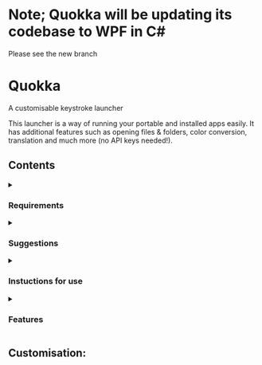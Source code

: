 # Note; Quokka will be updating its codebase to WPF in C#
Please see the new branch
# Quokka
A customisable keystroke launcher

This launcher is a way of running your portable and installed apps easily. It has additional features such as opening files & folders, color conversion, translation and much more (no API keys needed!).

## Contents
<details><summary><h3>Requirements</h3></summary><p>
 - A computer running Windows 7 or higher<br>
 - A Windows defender exclusion for the location of the exe<br>
&nbsp;&nbsp;Add exclusions to any other anti-malware software that is installed
 <br>&nbsp;&nbsp;on your computer; you do not want the software to mistake the app for viruses or other malware.
</p></details>
<details><summary><h3>Suggestions</h3></summary><p>
- Creating a task in Task Scheduler to run the launcher at startup
</p></details>
<details><summary><h3>Instuctions for use</h3></summary><p>
 <h4>Starting the application</h4>
1. Run the app and use the global shortcut (Alt + Space) to open the search bar.
 <br>&nbsp;&nbsp;&nbsp;&nbsp;You can search for the item you want in the search field<br>
2. Select your item by using the arrow keys<br>
3. Press enter to execute the shortcut
<h4>Closing the application</h4>
1. right-click the launcher icon in the system tray<br>
2. select 'exit'
</p></details>
<details><summary><h3>Features</h3></summary><p>
<h4>Themes</h4>
![DefaultTheme]()<br>
![ExampleTheme1]()<br>
![ExampleTheme2]()
![ExampleTheme3]()
<h4>App Launcher</h4>
![AppLauncher]()
<img src="https://raw.githubusercontent.com/Faeq-F/Quokka/main/docs/screenshots/AllAppsCommand.png" />
<br>
<h4>Portable Application launcher</h4>
![PortableAppLauncher]()
<br>
<h4>File / Folder search</h4>
![FileSearch]()
![FileSearch]()
<br>
<h4>Color space conversion</h4>
 <img src="https://raw.githubusercontent.com/Faeq-F/Quokka/main/docs/screenshots/colorHex.png" />
<img src="https://raw.githubusercontent.com/Faeq-F/Quokka/main/docs/screenshots/colorRgb1.png" />
![ColorConvert](https://raw.githubusercontent.com/Faeq-F/Quokka/main/docs/screenshots/colorRgb2.png)
![ColorConvert](https://raw.githubusercontent.com/Faeq-F/Quokka/main/docs/screenshots/colorRgb3.png)
<br>
<h4>Translation</h4>
![Translation](https://raw.githubusercontent.com/Faeq-F/Quokka/main/docs/screenshots/translate1.png)
![Translation](https://raw.githubusercontent.com/Faeq-F/Quokka/main/docs/screenshots/translate2.png)
![Translation](https://raw.githubusercontent.com/Faeq-F/Quokka/main/docs/screenshots/translate3.png)
<br>
<h4>Unit conversion</h4>
![UnitConvert](https://raw.githubusercontent.com/Faeq-F/Quokka/main/docs/screenshots/UnitConversion1.png)
![UnitConvert](https://raw.githubusercontent.com/Faeq-F/Quokka/main/docs/screenshots/unitConversion2.png)
<br>
<h4>Currency conversion</h4>
![CurrencyConvert](https://raw.githubusercontent.com/Faeq-F/Quokka/main/docs/screenshots/currency1.png)
![CurrencyConvert](https://raw.githubusercontent.com/Faeq-F/Quokka/main/docs/screenshots/currency2.png)
<br>
<h4>Unicode character lookup</h4>
![UnicodeLookup](https://raw.githubusercontent.com/Faeq-F/Quokka/main/docs/screenshots/charTheta.png)
![UnicodeLookup](https://raw.githubusercontent.com/Faeq-F/Quokka/main/docs/screenshots/charAccent.png)
<br>
<h4>Emoji lookup</h4>
![EmojiLookup](https://raw.githubusercontent.com/Faeq-F/Quokka/main/docs/screenshots/EmojiSmile.png)
![EmojiLookup](https://raw.githubusercontent.com/Faeq-F/Quokka/main/docs/screenshots/EmojiMoon.png)
<br>
<h4>Web search</h4>
![WebSearch]()
<br>
<h4>Calculator</h4>
![Calculator](https://raw.githubusercontent.com/Faeq-F/Quokka/main/docs/screenshots/calc1.png)
![Calculator](https://raw.githubusercontent.com/Faeq-F/Quokka/main/docs/screenshots/calc2.png)
<br>
<h4>Power commands</h4>
![PowerCommands]()
<br>
<h4>System IP & MAC address</h4>
![IP&MAC]()
<br>
<h4>Powershell command launcher</h4>
![Powershell]()
<br>
<h4>Wikipedia search</h4>
![WikipediaSearch1](https://raw.githubusercontent.com/Faeq-F/Quokka/main/docs/screenshots/wiki1.png)
![WikipediaSearch2](https://raw.githubusercontent.com/Faeq-F/Quokka/main/docs/screenshots/wiki2.png)
<br>
<h4>Dictionary</h4>
![Dictionary](https://raw.githubusercontent.com/Faeq-F/Quokka/main/docs/QuokkaPreview.png)
![Dictionary2](https://raw.githubusercontent.com/Faeq-F/Quokka/main/docs/screenshots/dictionary2.png)
</p></details>




## Customisation:
